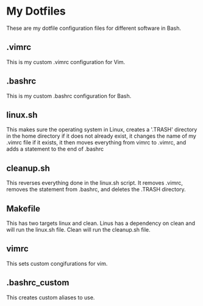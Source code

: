 # My Dotfiles
These are my dotfile configuration files for different software in Bash.
## .vimrc
This is my custom .vimrc configuration for Vim.
## .bashrc
This is my custom .bashrc configuration for Bash.
## linux.sh
This makes sure the operating system in Linux, creates a '.TRASH' directory in the home directory if it does not already exist, it changes the name of my .vimrc file if it exists, it then moves everything from vimrc to .vimrc, and adds a statement to the end of .bashrc
## cleanup.sh
This reverses everything done in the linux.sh script. It removes .vimrc, removes the statement from .bashrc, and deletes the .TRASH directory.
## Makefile
This has two targets linux and clean. Linus has a dependency on clean and will run the linux.sh file. Clean will run the cleanup.sh file.
## vimrc
This sets custom congifurations for vim.
## .bashrc\_custom
This creates custom aliases to use.
